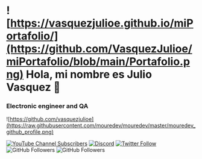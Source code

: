 # ![https://vasquezjulioe.github.io/miPortafolio/](https://github.com/VasquezJulioe/miPortafolio/blob/main/Portafolio.png) Hola, mi nombre es Julio Vasquez 👋
### Electronic engineer and QA

![https://github.com/vasquezjulioe](https://raw.githubusercontent.com/mouredev/mouredev/master/mouredev_github_profile.png)

[![YouTube Channel Subscribers](https://img.shields.io/youtube/channel/subscribers/UCxPD7bsocoAMq8Dj18kmGyQ?style=social)](https://www.youtube.com/@julioevasquez8684)
[![Discord](https://img.shields.io/discord/729672926432985098?style=social&label=Discord&logo=discord)](https://github.com/VasquezJulioe)
[![Twitter Follow](https://img.shields.io/twitter/follow/mouredev?style=social)](https://twitter.com/VasquezJulioe)
![GitHub Followers](https://img.shields.io/github/followers/vasquezjulioe?style=social)
![GitHub Followers](https://img.shields.io/github/stars/vasquezjulioe?style=social)
